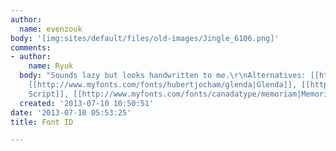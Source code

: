 ```yaml
---
author:
  name: evenzouk
body: '[img:sites/default/files/old-images/Jingle_6106.png]'
comments:
- author:
    name: Ryuk
  body: "Sounds lazy but looks handwritten to me.\r\nAlternatives: [[http://www.myfonts.com/fonts/hubertjocham/mommie|Mommie]],
    [[http://www.myfonts.com/fonts/hubertjocham/glenda|Glenda]], [[http://www.myfonts.com/fonts/argentina-lian-types/parfait-script|Parfait
    Script]], [[http://www.myfonts.com/fonts/canadatype/memoriam|Memoriam]]"
  created: '2013-07-10 10:50:51'
date: '2013-07-10 05:53:25'
title: Font ID

---
```

